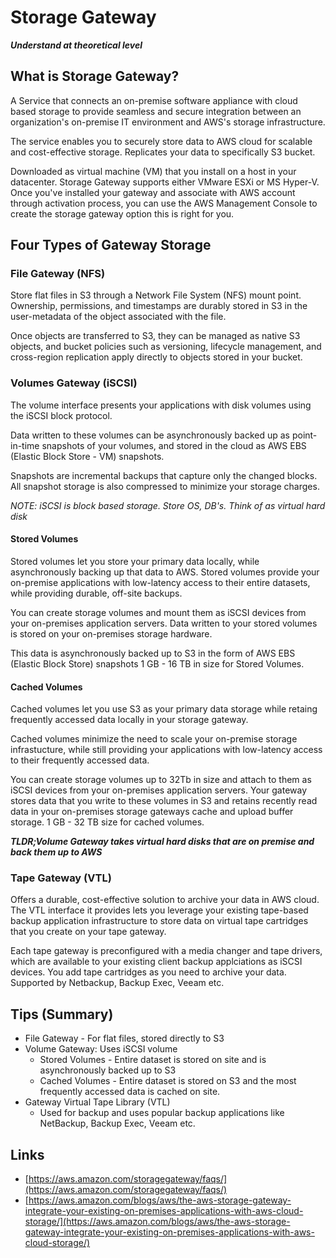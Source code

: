 # Storage Gateway

**_Understand at theoretical level_**

## What is Storage Gateway?

A Service that connects an on-premise software appliance with cloud based storage to provide seamless and secure integration between an organization's on-premise IT environment and AWS's storage infrastructure.

The service enables you to securely store data to AWS cloud for scalable and cost-effective storage. Replicates your data to specifically S3 bucket.

Downloaded as virtual machine (VM) that you install on a host in your datacenter. Storage Gateway supports either VMware ESXi or MS Hyper-V. Once you've installed your gateway and associate with AWS account through activation process, you can use the AWS Management Console to create the storage gateway option this is right for you.

## Four Types of Gateway Storage

### File Gateway (NFS)

Store flat files in S3 through a Network File System (NFS) mount point. Ownership, permissions, and timestamps are durably stored in S3 in the user-metadata of the object associated with the file.

Once objects are transferred to S3, they can be managed as native S3 objects, and bucket policies such as versioning, lifecycle management, and cross-region replication apply directly to objects stored in your bucket.

### Volumes Gateway (iSCSI)

The volume interface presents your applications with disk volumes using the iSCSI block protocol.

Data written to these volumes can be asynchronously backed up as point-in-time snapshots of your volumes, and stored in the cloud as AWS EBS (Elastic Block Store - VM) snapshots.

Snapshots are incremental backups that capture only the changed blocks. All snapshot storage is also compressed to minimize your storage charges.

_NOTE: iSCSI is block based storage. Store OS, DB's. Think of as virtual hard disk_

#### Stored Volumes

Stored volumes let you store your primary data locally, while asynchronously backing up that data to AWS. Stored volumes provide your on-premise applications with low-latency access to their entire datasets, while providing durable, off-site backups.

You can create storage volumes and mount them as iSCSI devices from your on-premises application servers. Data written to your stored volumes is stored on your on-premises storage hardware.

This data is asynchronously backed up to S3 in the form of AWS EBS (Elastic Block Store) snapshots 1 GB - 16 TB in size for Stored Volumes.

#### Cached Volumes

Cached volumes let you use S3 as your primary data storage while retaing frequently accessed data locally in your storage gateway.

Cached volumes minimize the need to scale your on-premise storage infrastucture, while still providing your applications with low-latency access to their frequently accessed data.

You can create storage volumes up to 32Tb in size and attach to them as iSCSI devices from your on-premises application servers. Your gateway stores data that you write to these volumes in S3 and retains recently read data in your on-premises storage gateways cache and upload buffer storage. 1 GB - 32 TB size for cached volumes.

**_TLDR;Volume Gateway takes virtual hard disks that are on premise and back them up to AWS_**

### Tape Gateway (VTL)

Offers a durable, cost-effective solution to archive your data in AWS cloud. The VTL interface it provides lets you leverage your existing tape-based backup application infrastructure to store data on virtual tape cartridges that you create on your tape gateway.

Each tape gateway is preconfigured with a media changer and tape drivers, which are available to your existing client backup applciations as iSCSI devices. You add tape cartridges as you need to archive your data. Supported by Netbackup, Backup Exec, Veeam etc.

## Tips (Summary)

- File Gateway - For flat files, stored directly to S3
- Volume Gateway: Uses iSCSI volume
  - Stored Volumes - Entire dataset is stored on site and is asynchronously backed up to S3
  - Cached Volumes - Entire dataset is stored on S3 and the most frequently accessed data is cached on site.
- Gateway Virtual Tape Library (VTL)
  - Used for backup and uses popular backup applications like NetBackup, Backup Exec, Veeam etc.

## Links

- [https://aws.amazon.com/storagegateway/faqs/](https://aws.amazon.com/storagegateway/faqs/)
- [https://aws.amazon.com/blogs/aws/the-aws-storage-gateway-integrate-your-existing-on-premises-applications-with-aws-cloud-storage/](https://aws.amazon.com/blogs/aws/the-aws-storage-gateway-integrate-your-existing-on-premises-applications-with-aws-cloud-storage/)
